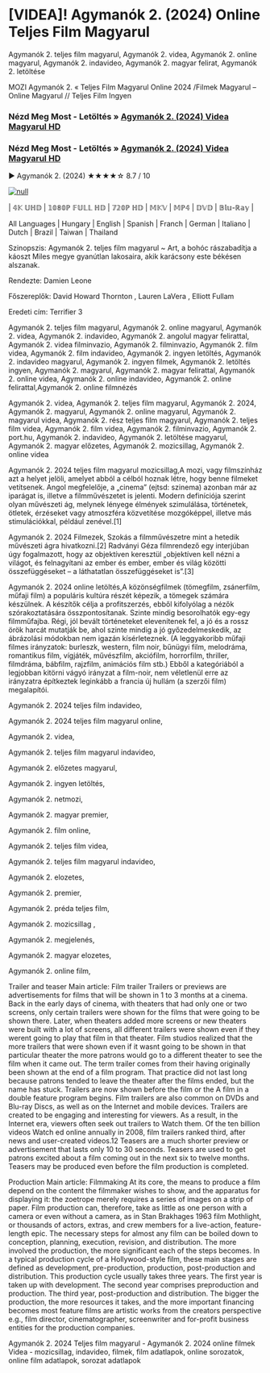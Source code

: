 # [VIDEA]! Agymanók 2. (2024) Online Teljes Film Magyarul




Agymanók 2. teljes film magyarul, Agymanók 2. videa, Agymanók 2. online magyarul, Agymanók 2. indavideo, Agymanók 2. magyar felirat, Agymanók 2. letöltése

MOZI Agymanók 2. « Teljes Film Magyarul Online 2024 /Filmek Magyarul – Online Magyarul // Teljes Film Ingyen

### Nézd Meg Most - Letöltés » [Agymanók 2. (2024) Videa Magyarul HD](https://t.co/xoWRZIanOu)

### Nézd Meg Most - Letöltés » [Agymanók 2. (2024) Videa Magyarul HD](https://t.co/xoWRZIanOu)

▶️ Agymanók 2. (2024) ★★★★☆ 8.7 / 10

[![null](https://static.wixstatic.com/media/855a25_043b5abeb4ae4d35ac003198e7fe56ed~mv2.gif)](https://t.co/xoWRZIanOu)

| 𝟜𝕂 𝕌ℍ𝔻 | 𝟙𝟘𝟠𝟘ℙ 𝔽𝕌𝕃𝕃 ℍ𝔻 | 𝟟𝟚𝟘ℙ ℍ𝔻 | 𝕄𝕂𝕍 | 𝕄ℙ𝟜 | 𝔻𝕍𝔻 | 𝔹𝕝𝕦-ℝ𝕒𝕪 |

All Languages | Hungary | English | Spanish | Franch | German | Italiano | Dutch | Brazil | Taiwan | Thailand

Szinopszis: Agymanók 2. teljes film magyarul ~ Art, a bohóc rászabadítja a káoszt Miles megye gyanútlan lakosaira, akik karácsony este békésen alszanak.

Rendezte: Damien Leone

Főszereplők: David Howard Thornton , Lauren LaVera , Elliott Fullam

Eredeti cím: Terrifier 3

Agymanók 2. teljes film magyarul, Agymanók 2. online magyarul, Agymanók 2. videa, Agymanók 2. indavideo, Agymanók 2. angolul magyar felirattal, Agymanók 2. videa filminvazio, Agymanók 2. filminvazio, Agymanók 2. film videa, Agymanók 2. film indavideo, Agymanók 2. ingyen letöltés, Agymanók 2. indavideo magyarul, Agymanók 2. ingyen filmek, Agymanók 2. letöltés ingyen, Agymanók 2. magyarul, Agymanók 2. magyar felirattal, Agymanók 2. online videa, Agymanók 2. online indavideo, Agymanók 2. online felirattal,Agymanók 2. online filmnézés

Agymanók 2. videa, Agymanók 2. teljes film magyarul, Agymanók 2. 2024, Agymanók 2. magyarul, Agymanók 2. online magyarul, Agymanók 2. magyarul videa, Agymanók 2. rész teljes film magyarul, Agymanók 2. teljes film videa, Agymanók 2. film videa, Agymanók 2. filminvazio, Agymanók 2. port.hu, Agymanók 2. indavideo, Agymanók 2. letöltése magyarul, Agymanók 2. magyar előzetes, Agymanók 2. mozicsillag, Agymanók 2. online videa

Agymanók 2. 2024 teljes film magyarul mozicsillag,A mozi, vagy filmszínház azt a helyet jelöli, amelyet abból a célból hoznak létre, hogy benne filmeket vetítsenek. Angol megfelelője, a „cinema” (ejtsd: szinema) azonban már az iparágat is, illetve a filmművészetet is jelenti. Modern definíciója szerint olyan művészeti ág, melynek lényege élmények szimulálása, történetek, ötletek, érzéseket vagy atmoszféra közvetítése mozgóképpel, illetve más stimulációkkal, például zenével.[1]

Agymanók 2. 2024 Filmezek, Szokás a filmművészetre mint a hetedik művészeti ágra hivatkozni.[2] Radványi Géza filmrendező egy interjúban úgy fogalmazott, hogy az objektíven keresztül „objektíven kell nézni a világot, és felnagyítani az ember és ember, ember és világ közötti összefüggéseket – a láthatatlan összefüggéseket is”.[3]

Agymanók 2. 2024 online letöltés,A közönségfilmek (tömegfilm, zsánerfilm, műfaji film) a populáris kultúra részét képezik, a tömegek számára készülnek. A készítők célja a profitszerzés, ebből kifolyólag a nézők szórakoztatására összpontosítanak. Szinte mindig besorolhatók egy-egy filmműfajba. Régi, jól bevált történeteket elevenítenek fel, a jó és a rossz örök harcát mutatják be, ahol szinte mindig a jó győzedelmeskedik, az ábrázolási módokban nem igazán kísérleteznek. (A leggyakoribb műfaji filmes irányzatok: burleszk, western, film noir, bűnügyi film, melodráma, romantikus film, vígjáték, művészfilm, akciófilm, horrorfilm, thriller, filmdráma, bábfilm, rajzfilm, animációs film stb.) Ebből a kategóriából a legjobban kitörni vágyó irányzat a film-noir, nem véletlenül erre az irányzatra építkeztek leginkább a francia új hullám (a szerzői film) megalapítói.

Agymanók 2. 2024 teljes film indavideo,

Agymanók 2. 2024 teljes film magyarul online,

Agymanók 2. videa,

Agymanók 2. teljes film magyarul indavideo,

Agymanók 2. előzetes magyarul,

Agymanók 2. ingyen letöltés,

Agymanók 2. netmozi,

Agymanók 2. magyar premier,

Agymanók 2. film online,

Agymanók 2. teljes film videa,

Agymanók 2. teljes film magyarul indavideo,

Agymanók 2. elozetes,

Agymanók 2. premier,

Agymanók 2. préda teljes film,

Agymanók 2. mozicsillag ,

Agymanók 2. megjelenés,

Agymanók 2. magyar elozetes,

Agymanók 2. online film,

Trailer and teaser Main article: Film trailer Trailers or previews are advertisements for films that will be shown in 1 to 3 months at a cinema. Back in the early days of cinema, with theaters that had only one or two screens, only certain trailers were shown for the films that were going to be shown there. Later, when theaters added more screens or new theaters were built with a lot of screens, all different trailers were shown even if they werent going to play that film in that theater. Film studios realized that the more trailers that were shown even if it wasnt going to be shown in that particular theater the more patrons would go to a different theater to see the film when it came out. The term trailer comes from their having originally been shown at the end of a film program. That practice did not last long because patrons tended to leave the theater after the films ended, but the name has stuck. Trailers are now shown before the film or the A film in a double feature program begins. Film trailers are also common on DVDs and Blu-ray Discs, as well as on the Internet and mobile devices. Trailers are created to be engaging and interesting for viewers. As a result, in the Internet era, viewers often seek out trailers to Watch them. Of the ten billion videos Watch ed online annually in 2008, film trailers ranked third, after news and user-created videos.12 Teasers are a much shorter preview or advertisement that lasts only 10 to 30 seconds. Teasers are used to get patrons excited about a film coming out in the next six to twelve months. Teasers may be produced even before the film production is completed.

Production Main article: Filmmaking At its core, the means to produce a film depend on the content the filmmaker wishes to show, and the apparatus for displaying it: the zoetrope merely requires a series of images on a strip of paper. Film production can, therefore, take as little as one person with a camera or even without a camera, as in Stan Brakhages 1963 film Mothlight, or thousands of actors, extras, and crew members for a live-action, feature-length epic. The necessary steps for almost any film can be boiled down to conception, planning, execution, revision, and distribution. The more involved the production, the more significant each of the steps becomes. In a typical production cycle of a Hollywood-style film, these main stages are defined as development, pre-production, production, post-production and distribution. This production cycle usually takes three years. The first year is taken up with development. The second year comprises preproduction and production. The third year, post-production and distribution. The bigger the production, the more resources it takes, and the more important financing becomes most feature films are artistic works from the creators perspective e.g., film director, cinematographer, screenwriter and for-profit business entities for the production companies.

Agymanók 2. 2024 Teljes film magyarul - Agymanók 2. 2024 online filmek Videa - mozicsillag, indavideo, filmek, film adatlapok, online sorozatok, online film adatlapok, sorozat adatlapok
